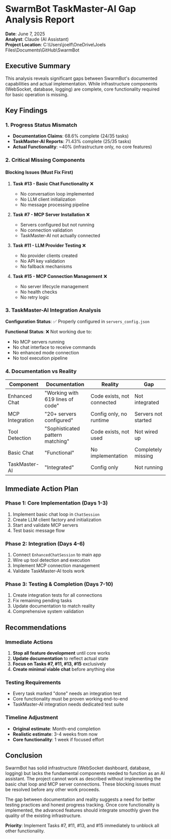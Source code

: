 # SwarmBot TaskMaster-AI Gap Analysis Report
**Date**: June 7, 2025  
**Analyst**: Claude (AI Assistant)  
**Project Location**: C:\Users\joelf\OneDrive\Joels Files\Documents\GitHub\SwarmBot

## Executive Summary

This analysis reveals significant gaps between SwarmBot's documented capabilities and actual implementation. While infrastructure components (WebSocket, database, logging) are complete, core functionality required for basic operation is missing.

## Key Findings

### 1. Progress Status Mismatch
- **Documentation Claims**: 68.6% complete (24/35 tasks)
- **TaskMaster-AI Reports**: 71.43% complete (25/35 tasks)
- **Actual Functionality**: ~40% (infrastructure only, no core features)

### 2. Critical Missing Components

#### Blocking Issues (Must Fix First)
1. **Task #13 - Basic Chat Functionality** ❌
   - No conversation loop implemented
   - No LLM client initialization
   - No message processing pipeline

2. **Task #7 - MCP Server Installation** ❌
   - Servers configured but not running
   - No connection validation
   - TaskMaster-AI not actually connected

3. **Task #11 - LLM Provider Testing** ❌
   - No provider clients created
   - No API key validation
   - No fallback mechanisms

4. **Task #15 - MCP Connection Management** ❌
   - No server lifecycle management
   - No health checks
   - No retry logic

### 3. TaskMaster-AI Integration Analysis

**Configuration Status**: ✅ Properly configured in `servers_config.json`

**Functional Status**: ❌ Not working due to:
- No MCP servers running
- No chat interface to receive commands
- No enhanced mode connection
- No tool execution pipeline

### 4. Documentation vs Reality

| Component | Documentation | Reality | Gap |
|-----------|--------------|---------|-----|
| Enhanced Chat | "Working with 619 lines of code" | Code exists, not connected | Not integrated |
| MCP Integration | "20+ servers configured" | Config only, no runtime | Servers not started |
| Tool Detection | "Sophisticated pattern matching" | Code exists, not used | Not wired up |
| Basic Chat | "Functional" | No implementation | Completely missing |
| TaskMaster-AI | "Integrated" | Config only | Not running |

## Immediate Action Plan

### Phase 1: Core Implementation (Days 1-3)
1. Implement basic chat loop in `ChatSession`
2. Create LLM client factory and initialization
3. Start and validate MCP servers
4. Test basic message flow

### Phase 2: Integration (Days 4-6)
1. Connect `EnhancedChatSession` to main app
2. Wire up tool detection and execution
3. Implement MCP connection management
4. Validate TaskMaster-AI tools work

### Phase 3: Testing & Completion (Days 7-10)
1. Create integration tests for all connections
2. Fix remaining pending tasks
3. Update documentation to match reality
4. Comprehensive system validation

## Recommendations

### Immediate Actions
1. **Stop all feature development** until core works
2. **Update documentation** to reflect actual state
3. **Focus on Tasks #7, #11, #13, #15** exclusively
4. **Create minimal viable chat** before anything else

### Testing Requirements
- Every task marked "done" needs an integration test
- Core functionality must be proven working end-to-end
- TaskMaster-AI integration needs dedicated test suite

### Timeline Adjustment
- **Original estimate**: Month-end completion
- **Realistic estimate**: 3-4 weeks from now
- **Core functionality**: 1 week if focused effort

## Conclusion

SwarmBot has solid infrastructure (WebSocket dashboard, database, logging) but lacks the fundamental components needed to function as an AI assistant. The project cannot work as described without implementing the basic chat loop and MCP server connections. These blocking issues must be resolved before any other work proceeds.

The gap between documentation and reality suggests a need for better testing practices and honest progress tracking. Once core functionality is implemented, the advanced features should integrate smoothly given the quality of the existing infrastructure.

**Priority**: Implement Tasks #7, #11, #13, and #15 immediately to unblock all other functionality.
